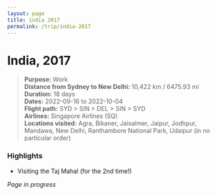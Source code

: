 ```yaml
---
layout: page
title: india 2017
permalink: /trip/india-2017
---
```


<h1>India, 2017</h1>

<blockquote>
<b>Purpose:</b> Work<br />
<b>Distance from Sydney to New Delhi:</b> 10,422 km / 6475.93 mi<br />
<b>Duration:</b> 18 days<br />
<b>Dates:</b> 2022-09-16 to 2022-10-04 <br />
<b>Flight path:</b> SYD > SIN > DEL > SIN > SYD <br />
<b>Airlines:</b> Singapore Airlines (SQ)<br />
<b>Locations visited:</b> Agra, Bikaner, Jaisalmer, Jaipur, Jodhpur, Mandawa, New Delhi, Ranthambore National Park, Udaipur (in no particular order)
</blockquote>

### Highlights

- Visiting the Taj Mahal (for the 2nd time!)

<i>Page in progress</i>

<style>
  .wrapper {
    max-width: 58em;
  }
</style>